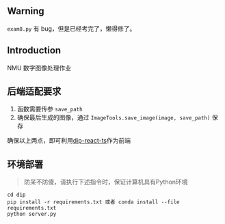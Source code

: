 ## Warning

`exam8.py` 有 bug，但是已经考完了，懒得修了。

## Introduction

NMU 数字图像处理作业

## 后端适配要求

1. 函数需要传参 `save_path` 
2. 确保最后生成的图像，通过 `ImageTools.save_image(image, save_path)` 保存

确保以上两点，即可利用[dip-react-ts](https://github.com/sun2ot/dip-react-ts)作为前端

## 环境部署

> 防呆不防傻，请执行下述指令时，保证计算机具有Python环境

```
cd dip
pip install -r requirements.txt 或者 conda install --file requirements.txt
python server.py
```
